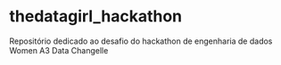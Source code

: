 # thedatagirl_hackathon
Repositório dedicado ao desafio do hackathon de engenharia de dados  Women A3 Data Changelle
